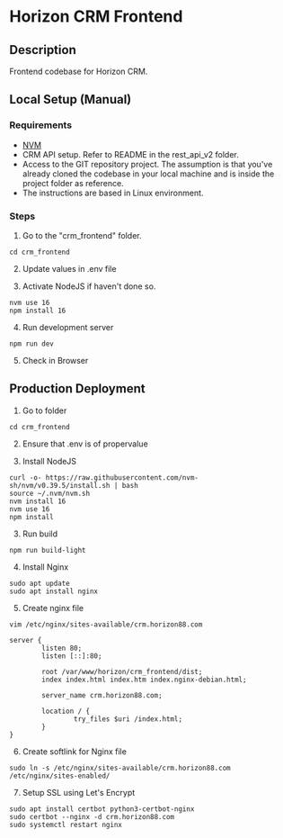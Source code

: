 # Horizon CRM Frontend

## Description

Frontend codebase for Horizon CRM.

## Local Setup (Manual)

### Requirements

- [NVM](https://github.com/nvm-sh/nvm)
- CRM API setup. Refer to README in the rest_api_v2 folder.
- Access to the GIT repository project. 
  The assumption is that you've already cloned the codebase in your local machine
  and is inside the project folder as reference.
- The instructions are based in Linux environment.

### Steps
1. Go to the "crm_frontend" folder.
```
cd crm_frontend
```
2. Update values in .env file

3. Activate NodeJS if haven't done so.
```
nvm use 16
npm install 16
```

4. Run development server
```
npm run dev
```

5. Check in Browser

## Production Deployment

1. Go to folder
```
cd crm_frontend
```

2. Ensure that .env is of propervalue

2. Install NodeJS
```
curl -o- https://raw.githubusercontent.com/nvm-sh/nvm/v0.39.5/install.sh | bash
source ~/.nvm/nvm.sh
nvm install 16
nvm use 16
npm install
```

3. Run build
```
npm run build-light
```

4. Install Nginx
```
sudo apt update
sudo apt install nginx
```

5. Create nginx file
```
vim /etc/nginx/sites-available/crm.horizon88.com
```

```
server {
        listen 80;
        listen [::]:80;

        root /var/www/horizon/crm_frontend/dist;
        index index.html index.htm index.nginx-debian.html;

        server_name crm.horizon88.com;

        location / {
                try_files $uri /index.html;
        }
}
```

6. Create softlink for Nginx file
```
sudo ln -s /etc/nginx/sites-available/crm.horizon88.com /etc/nginx/sites-enabled/
```

7. Setup SSL using Let's Encrypt
```
sudo apt install certbot python3-certbot-nginx
sudo certbot --nginx -d crm.horizon88.com
sudo systemctl restart nginx
```
